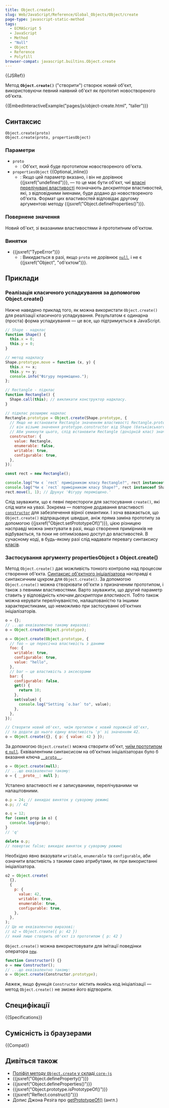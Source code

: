 ```yaml
---
title: Object.create()
slug: Web/JavaScript/Reference/Global_Objects/Object/create
page-type: javascript-static-method
tags:
  - ECMAScript 5
  - JavaScript
  - Method
  - "Null"
  - Object
  - Reference
  - Polyfill
browser-compat: javascript.builtins.Object.create
---
```


{{JSRef}}

Метод **`Object.create()`** ("створити") створює новий об'єкт, використовуючи певний наявний об'єкт як прототип новоствореного об'єкта.

{{EmbedInteractiveExample("pages/js/object-create.html", "taller")}}

## Синтаксис

```js-nolint
Object.create(proto)
Object.create(proto, propertiesObject)
```

### Параметри

- `proto`
  - : Об'єкт, який буде прототипом новоствореного об'єкта.
- `propertiesObject` {{Optional_inline}}
  - : Якщо цей параметр вказано, і він не дорівнює {{jsxref("undefined")}}, — то це має бути об'єкт, чиї [власні перелічувані властивості](/uk/docs/Web/JavaScript/Enumerability_and_ownership_of_properties) позначають дескриптори властивостей, які, з відповідними іменами, буде додано до новоствореного об'єкта. Формат цих властивостей відповідає другому аргументові методу {{jsxref("Object.defineProperties()")}}.

### Повернене значення

Новий об'єкт, зі вказаними властивостями й прототипним об'єктом.

### Винятки

- {{jsxref("TypeError")}}
  - : Викидається в разі, якщо `proto` не дорівнює [`null`](/uk/docs/Web/JavaScript/Reference/Operators/null), і не є {{jsxref("Object", "об'єктом")}}.

## Приклади

### Реалізація класичного успадкування за допомогою Object.create()

Нижче наведено приклад того, як можна використати `Object.create()` для реалізації класичного успадкування. Результатом є одинарна (проста) форма успадкування — це все, що підтримується в JavaScript.

```js
// Shape - надклас
function Shape() {
  this.x = 0;
  this.y = 0;
}

// метод надкласу
Shape.prototype.move = function (x, y) {
  this.x += x;
  this.y += y;
  console.info("Фігуру переміщено.");
};

// Rectangle - підклас
function Rectangle() {
  Shape.call(this); // викликати конструктор надкласу.
}

// підклас розширює надклас
Rectangle.prototype = Object.create(Shape.prototype, {
  // Якщо не встановити Rectangle значенням властивості Rectangle.prototype.constructor,
  // він візьме значення prototype.constructor від Shape (батьківського класу).
  // Аби уникнути цього, слід встановити Rectangle (дочірній клас) значенням prototype.constructor.
  constructor: {
    value: Rectangle,
    enumerable: false,
    writable: true,
    configurable: true,
  },
});

const rect = new Rectangle();

console.log("Чи є `rect` примірником класу Rectangle?", rect instanceof Rectangle); // true
console.log("Чи є `rect` примірником класу Shape?", rect instanceof Shape); // true
rect.move(1, 1); // Друкує 'Фігуру переміщено.'
```

Слід зауважити, що є певні перестороги для застосування `create()`, які слід мати на увазі. Зокрема — повторне додавання властивості [`constructor`](/uk/docs/Web/JavaScript/Reference/Global_Objects/Object/constructor) для забезпечення вірної семантики. І хоча вважається, що `Object.create()` відпрацьовує швидше, аніж пряма заміна прототипу за допомогою {{jsxref("Object.setPrototypeOf()")}}, цією різницею насправді можна знехтувати в разі, якщо створення примірників не відбувається, та поки не оптимізовано доступ до властивостей. В сучасному коді, в будь-якому разі слід надавати перевагу синтаксису [класів](/uk/docs/Web/JavaScript/Reference/Classes).

### Застосування аргументу propertiesObject з Object.create()

Метод `Object.create()` дає можливість тонкого контролю над процесом створення об'єкта. [Синтаксис об'єктного ініціалізатора](/uk/docs/Web/JavaScript/Reference/Operators/Object_initializer) насправді є синтаксичним цукром для `Object.create()`. За допомогою `Object.create()` можна створювати об'єкти з призначеним прототипом, і також з певними властивостями. Варто зауважити, що другий параметр ставить у відповідність ключам _дескриптори властивості_. Тобто також можна керувати перелічуваністю, налаштованістю та іншими характеристиками, що неможливо при застосуванні об'єктних ініціалізаторів.

```js
o = {};
// ...що еквівалентно такому виразові:
o = Object.create(Object.prototype);

o = Object.create(Object.prototype, {
  // foo — це пересічна властивість з даними
  foo: {
    writable: true,
    configurable: true,
    value: "hello",
  },
  // bar — це властивість з аксесорами
  bar: {
    configurable: false,
    get() {
      return 10;
    },
    set(value) {
      console.log("Setting `o.bar` to", value);
    },
  },
});

// Створити новий об'єкт, чиїм протипом є новий порожній об'єкт,
// та додати до нього єдину властивість 'p' зі значенням 42.
o = Object.create({}, { p: { value: 42 } });
```

За допомогою `Object.create()` можна створити об'єкт, [чиїм прототипом є `null`](/uk/docs/Web/JavaScript/Reference/Global_Objects/Object#obiekty-z-prototypom-null). Еквівалентним синтаксисом на об'єктних ініціалізаторах було б вказання ключа [`__proto__`](/uk/docs/Web/JavaScript/Reference/Operators/Object_initializer#vstanovliuvach-prototypu).

```js
o = Object.create(null);
// ...що еквівалентно такому:
o = { __proto__: null };
```

Усталено властивості _не є_ записуваними, перелічуваними чи налаштовними.

```js
o.p = 24; // викидає виняток у суворому режимі
o.p; // 42

o.q = 12;
for (const prop in o) {
  console.log(prop);
}
// 'q'

delete o.p;
// повертає false; викидає виняток у суворому режимі
```

Необхідно явно вказувати `writable`, `enumerable` та `configurable`, аби означити властивість з такими само атрибутами, як при використанні ініціалізатора.

```js
o2 = Object.create(
  {},
  {
    p: {
      value: 42,
      writable: true,
      enumerable: true,
      configurable: true,
    },
  },
);
// Це не еквівалентно виразові:
// o2 = Object.create({ p: 42 })
// який лише створить об'єкт із прототипом { p: 42 }
```

`Object.create()` можна використовувати для імітації поведінки оператора [`new`](/uk/docs/Web/JavaScript/Reference/Operators/new).

```js
function Constructor() {}
o = new Constructor();
// ...що еквівалентно такому:
o = Object.create(Constructor.prototype);
```

Авжеж, якщо функція `Constructor` містить якийсь код ініціалізації — метод `Object.create()` не зможе його відтворити.

## Специфікації

{{Specifications}}

## Сумісність із браузерами

{{Compat}}

## Дивіться також

- [Поліфіл методу `Object.create` у складі `core-js`](https://github.com/zloirock/core-js#ecmascript-object)
- {{jsxref("Object.defineProperty()")}}
- {{jsxref("Object.defineProperties()")}}
- {{jsxref("Object.prototype.isPrototypeOf()")}}
- {{jsxref("Reflect.construct()")}}
- Допис Джона Резіга про [getPrototypeOf()](https://johnresig.com/blog/objectgetprototypeof/) (англ.)
